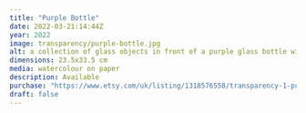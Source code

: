 ```yaml
---
title: "Purple Bottle"
date: 2022-03-21:14:44Z
year: 2022
image: transparency/purple-bottle.jpg
alt: a collection of glass objects in front of a purple glass bottle with a blue partially cloudy sky in the distance
dimensions: 23.5x33.5 cm
media: watercolour on paper
description: Available
purchase: "https://www.etsy.com/uk/listing/1318576558/transparency-1-purple-bottle"
draft: false
---
```


